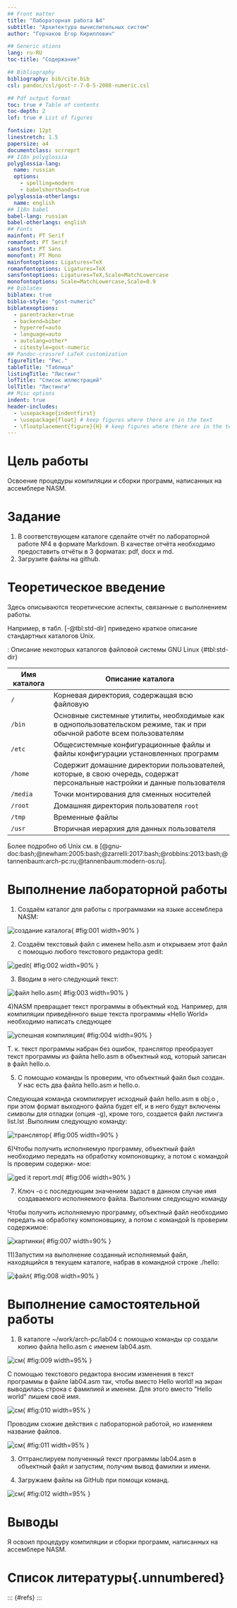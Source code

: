 ```yaml
---
## Front matter
title: "Лабораторная работа №4"
subtitle: "Архитектура вычислительных систем"
author: "Горчаков Егор Кириллович"

## Generic otions
lang: ru-RU
toc-title: "Содержание"

## Bibliography
bibliography: bib/cite.bib
csl: pandoc/csl/gost-r-7-0-5-2008-numeric.csl

## Pdf output format
toc: true # Table of contents
toc-depth: 2
lof: true # List of figures

fontsize: 12pt
linestretch: 1.5
papersize: a4
documentclass: scrreprt
## I18n polyglossia
polyglossia-lang:
  name: russian
  options:
	- spelling=modern
	- babelshorthands=true
polyglossia-otherlangs:
  name: english
## I18n babel
babel-lang: russian
babel-otherlangs: english
## Fonts
mainfont: PT Serif
romanfont: PT Serif
sansfont: PT Sans
monofont: PT Mono
mainfontoptions: Ligatures=TeX
romanfontoptions: Ligatures=TeX
sansfontoptions: Ligatures=TeX,Scale=MatchLowercase
monofontoptions: Scale=MatchLowercase,Scale=0.9
## Biblatex
biblatex: true
biblio-style: "gost-numeric"
biblatexoptions:
  - parentracker=true
  - backend=biber
  - hyperref=auto
  - language=auto
  - autolang=other*
  - citestyle=gost-numeric
## Pandoc-crossref LaTeX customization
figureTitle: "Рис."
tableTitle: "Таблица"
listingTitle: "Листинг"
lofTitle: "Список иллюстраций"
lolTitle: "Листинги"
## Misc options
indent: true
header-includes:
  - \usepackage{indentfirst}
  - \usepackage{float} # keep figures where there are in the text
  - \floatplacement{figure}{H} # keep figures where there are in the text
---
```


# Цель работы

Освоение процедуры компиляции и сборки программ, написанных на ассемблере NASM.


# Задание

1. В соответствующем каталоге сделайте отчёт по лабораторной работе №4 
в формате Markdown. В качестве отчёта необходимо предоставить отчёты
в 3 форматах: pdf, docx и md.
2. Загрузите файлы на github.

# Теоретическое введение

Здесь описываются теоретические аспекты, связанные с выполнением работы.

Например, в табл. [-@tbl:std-dir] приведено краткое описание стандартных каталогов Unix.

: Описание некоторых каталогов файловой системы GNU Linux {#tbl:std-dir}

| Имя каталога | Описание каталога                                                                                                          |
|--------------|----------------------------------------------------------------------------------------------------------------------------|
| `/`          | Корневая директория, содержащая всю файловую                                                                               |
| `/bin `      | Основные системные утилиты, необходимые как в однопользовательском режиме, так и при обычной работе всем пользователям     |
| `/etc`       | Общесистемные конфигурационные файлы и файлы конфигурации установленных программ                                           |
| `/home`      | Содержит домашние директории пользователей, которые, в свою очередь, содержат персональные настройки и данные пользователя |
| `/media`     | Точки монтирования для сменных носителей                                                                                   |
| `/root`      | Домашняя директория пользователя  `root`                                                                                   |
| `/tmp`       | Временные файлы                                                                                                            |
| `/usr`       | Вторичная иерархия для данных пользователя                                                                                 |

Более подробно об Unix см. в [@gnu-doc:bash;@newham:2005:bash;@zarrelli:2017:bash;@robbins:2013:bash;@tannenbaum:arch-pc:ru;@tannenbaum:modern-os:ru].

# Выполнение лабораторной работы

1) Создаём каталог для работы с программами на языке ассемблера NASM:

![создание каталога](image/1.png){ #fig:001 width=90% }


2) Создаём текстовый файл с именем hello.asm и открываем этот файл с помощью любого текстового редактора gedit:

![gedit](image/2.png){ #fig:002 width=90% }


3) Вводим в него следующий текст:

![файл hello.asm](image/3.png){ #fig:003 width=90% }


4)NASM превращает текст программы в объектный код. Например, для компиляции приведённого выше текста программы «Hello World» необходимо написать следующее

![успешная компиляция](image/4.png){ #fig:004 width=90% }

Т. к. текст программы набран без ошибок, транслятор преобразует текст
программы из файла hello.asm в объектный код, который записан в файл hello.o.

5) С помощью команды ls проверим, что объектный файл был создан.  У нас есть два файла hello.asm и  hello.o.

Следующая команда скомпилирует исходный файл hello.asm в obj.o , при этом
формат выходного файла будет elf, и в него будут включены символы для
отладки (опция -g), кроме того, создается файл листинга list.lst .Выполним следующую команду:

![транслятор](image/5.png){ #fig:005 width=90% }

6)Чтобы получить исполняемую программу, объектный файл необходимо
передать на обработку компоновщику, а потом с командой ls проверим содержи-
мое:

![ged it report.md](image/6.png){ #fig:006 width=90% }


7) Ключ -o с последующим значением задаст в данном случае имя создаваемого исполняемого файла. Выполним следующую команду

Чтобы получить исполняемую программу, объектный файл необходимо передать на обработку компоновщику, а потом с командой ls проверим содержимое:

![картинки](image/7.png){ #fig:007 width=90% }


11)Запустим на выполнение созданный исполняемый файл, находящийся в текущем каталоге, набрав в командной строке  ./hello:

![файл](image/8.png){ #fig:008 width=90% }




# Выполнение самостоятельной работы

1) В каталоге ~/work/arch-pc/lab04 с помощью команды cp создали копию файла hello.asm с именем lab04.asm.

![см](image/9.png){ #fig:009 width=95% }

 С помощью текстового редактора вносим изменения в текст программы в файле lab04.asm так, чтобы вместо Hello world! на экран выводилась строка с фамилией и именем. Для этого вместо "Hello world" пишем своё имя.

![см](image/10.png){ #fig:010 width=95% }

Проводим схожие действия с лабораторной работой, но изменяем название файлов.

![см](image/11.png){ #fig:011 width=95% }

3) Оттранслируем полученный текст программы lab04.asm в объектный файл и запустим, получим вывод фамилии и имени. 

4) Загружаем файлы на GitHub при помощи команд.

![см](image/12.png){ #fig:012 width=95% }



# Выводы

Я освоил процедуру компиляции и сборки программ, написанных на ассемблере NASM.

# Список литературы{.unnumbered}

::: {#refs}
:::
